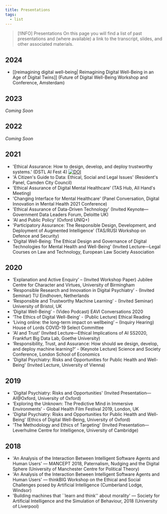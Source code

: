 ```yaml
---
title: Presentations
tags:
  - list
---
```



> [!INFO] Presentations
> On this page you will find a list of past presentations and (where available) a link to the transcript, slides, and other associated materials.

## 2024

- [[reimagining digital well-being| Reimagining Digital Well-Being in an Age of Digital Twins]] (Future of Digital Well-Being Workshop and Conference, Amsterdam)

## 2023

*Coming Soon*

## 2022

*Coming Soon*

## 2021

- 'Ethical Assurance: How to design, develop, and deploy trustworthy systems.' (DSTL AI Fest 4) [![DOI](https://zenodo.org/badge/DOI/10.5281/zenodo.5564811.svg)](https://doi.org/10.5281/zenodo.5564811)
- 'A Citizen's Guide to Data: Ethical, Social and Legal Issues' (Resident's Panel, Camden City Council)
- 'Ethical Assurance of Digital Mental Healthcare' (TAS Hub, All Hand's Meeting)
- 'Changing Interface for Mental Healthcare' (Panel Conversation, Digital Innovation in Mental Health 2021 Conference)
- 'Ethical Assurance of Data-Driven Technology' (Invited Keynote—Government Data Leaders Forum, Deloitte UK)
- 'AI and Public Policy' (Oxford UNIQ+)
- 'Participatory Assurance: The Responsible Design, Development, and Deployment of Augmented Intelligence' (TAS/RUSI Workshop on Defence and Security)
- 'Digital Well-Being: The Ethical Design and Governance of Digital Technologies for Mental Health and Well-Being' (Invited Lecture—Legal Courses on Law and Technology, European Law Society Association

## 2020

- ‘Explanation and Active Enquiry’ – (Invited Workshop Paper) Jubilee Centre for Character and Virtues, University of Birmingham
- ‘Responsible Research and Innovation in Digital Psychiatry’ - (Invited Seminar) TU Eindhoven, Netherlands
- ‘Responsible and Trustworthy Machine Learning’ - (Invited Seminar) University of Bristol, UK
- ‘Digital Well-Being’ - (Video Podcast) EAVI Conversations 2020
- ‘The Ethics of Digital Well-Being’ - (Public Lecture) Ethical Reading
- ‘Living online: the long-term impact on wellbeing’ – (Inquiry Hearing) House of Lords COVID-19 Select Committee
- 'AI and Trust' (Invited Lecture—Ethical Implications of AI SS2020, Frankfurt Big Data Lab, Goethe University)
- ‘Responsibility, Trust, and Assurance: How should we design, develop, and deploy machine learning?’ - (Keynote Lecture) Science and Society Conference, London School of Economics
- 'Digital Psychiatry: Risks and Opportunities for Public Health and Well-Being' (Invited Lecture, University of Vienna)

## 2019

- 'Digital Psychiatry: Risks and Opportunities' (Invited Presentation—AI@Oxford, University of Oxford)
- ‘Exploring the Unknown: The Predictive Mind in Immersive Environments’ - Global Health Film Festival 2019, London, UK
- 'Digital Psychiatry: Risks and Opportunities for Public Health and Well-Being' (Ethics of Digital Well-Being, University of Oxford)
- 'The Methodology and Ethics of Targeting' (Invited Presentation—Leverhulme Centre for Intelligence, University of Cambridge)

## 2018

- 'An Analysis of the Interaction Between Intelligent Software Agents and Human Users' — MANCEPT 2018, Paternalism, Nudging and the Digital Sphere (University of Manchester Centre for Political Theory)
- 'An Analysis of the Interaction Between Intelligent Software Agents and Human Users' — thinkBIG Workshop on the Ethical and Social Challenges posed by Artificial Intelligence (Cumberland Lodge, Windsor)
- 'Building machines that ``learn and think'' about morality' — Society for Artificial Intelligence and the Simulation of Behaviour, 2018 (University of Liverpool)
